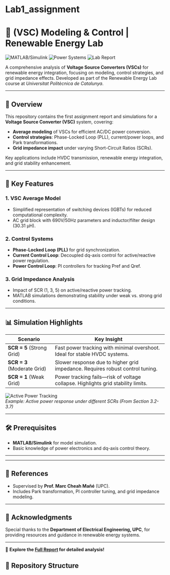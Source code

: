 # Lab1_assignment

# 🔋  (VSC) Modeling & Control | Renewable Energy Lab

![MATLAB/Simulink](https://img.shields.io/badge/-MATLAB%2FSimulink-0076A8?logo=mathworks&logoColor=white)
![Power Systems](https://img.shields.io/badge/-Power%20Systems-FFD700)
![Lab Report](https://img.shields.io/badge/-Lab%20Report-8A2BE2)

A comprehensive analysis of **Voltage Source Converters (VSCs)** for renewable energy integration, focusing on modeling, control strategies, and grid impedance effects. Developed as part of the Renewable Energy Lab course at *Universitat Politècnica de Catalunya*.

---

## 📌 Overview
This repository contains the first assignment report and simulations for a **Voltage Source Converter (VSC)** system, covering:
- **Average modeling** of VSCs for efficient AC/DC power conversion.
- **Control strategies**: Phase-Locked Loop (PLL), current/power loops, and Park transformations.
- **Grid impedance impact** under varying Short-Circuit Ratios (SCRs).

Key applications include HVDC transmission, renewable energy integration, and grid stability enhancement.

---

## 🚀 Key Features
### 1. **VSC Average Model**
   - Simplified representation of switching devices (IGBTs) for reduced computational complexity.
   - AC grid block with 690V/50Hz parameters and inductor/filter design (30.31 µH).

### 2. **Control Systems**
   - **Phase-Locked Loop (PLL)** for grid synchronization.
   - **Current Control Loop**: Decoupled dq-axis control for active/reactive power regulation.
   - **Power Control Loop**: PI controllers for tracking Pref and Qref.

### 3. **Grid Impedance Analysis**
   - Impact of SCR (1, 3, 5) on active/reactive power tracking.
   - MATLAB simulations demonstrating stability under weak vs. strong grid conditions.

---

## 📊 Simulation Highlights
| **Scenario**               | **Key Insight**                                                                 |
|----------------------------|---------------------------------------------------------------------------------|
| **SCR = 5** (Strong Grid)  | Fast power tracking with minimal overshoot. Ideal for stable HVDC systems.      |
| **SCR = 3** (Moderate Grid)| Slower response due to higher grid impedance. Requires robust control tuning.   |
| **SCR = 1** (Weak Grid)    | Power tracking fails—risk of voltage collapse. Highlights grid stability limits.|

![Active Power Tracking](https://via.placeholder.com/600x200?text=Active+Power+Response+with+SCR+5+and+SCR+3)  
*Example: Active power response under different SCRs (From Section 3.2-3.7)*

---

## 🛠️ Prerequisites
- **MATLAB/Simulink** for model simulation.
- Basic knowledge of power electronics and dq-axis control theory.

---


---

## 📜 References
- Supervised by **Prof. Marc Cheah Mañé** (UPC).
- Includes Park transformation, PI controller tuning, and grid impedance modeling.

---

## 🌟 Acknowledgments
Special thanks to the **Department of Electrical Engineering, UPC**, for providing resources and guidance in renewable energy systems.

---

🔗 **Explore the [Full Report](VSC_ASSIGNMENT1_REPORT.pdf) for detailed analysis!**
## 📂 Repository Structure
